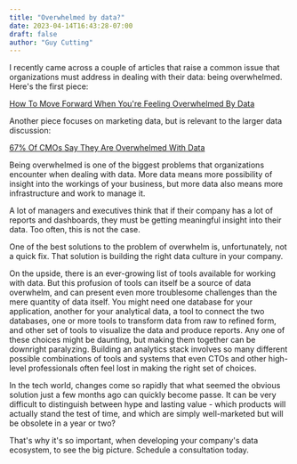 ```yaml
---
title: "Overwhelmed by data?"
date: 2023-04-14T16:43:28-07:00
draft: false
author: "Guy Cutting"
---
```


I recently came across a couple of articles that raise a common issue that organizations must address in dealing with their data: being overwhelmed. Here's the first piece:

[How To Move Forward When You're Feeling Overwhelmed By Data](https://www.inc.com/soren-kaplan/how-to-move-forward-when-youre-feeling-overwhelmed-by-data.html)

Another piece focuses on marketing data, but is relevant to the larger data discussion:

[67% Of CMOs Say They Are Overwhelmed With Data](https://www.adverity.com/blog/67-of-cmos-say-they-are-overwhelmed-with-data)

Being overwhelmed is one of the biggest problems that organizations encounter when dealing with data. More data means more possibility of insight into the workings of your business, but more data also means more infrastructure and work to manage it.

A lot of managers and executives think that if their company has a lot of reports and dashboards, they must be getting meaningful insight into their data. Too often, this is not the case. 

One of the best solutions to the problem of overwhelm is, unfortunately, not a quick fix. That solution is building the right data culture in your company. 

On the upside, there is an ever-growing list of tools available for working with data. But this profusion of tools can itself be a source of data overwhelm, and can present even more troublesome challenges than the mere quantity of data itself. You might need one database for your application, another for your analytical data, a tool to connect the two databases, one or more tools to transform data from raw to refined form, and other set of tools to visualize the data and produce reports. Any one of these choices might be daunting, but making them together can be downright paralyzing. Building an analytics stack involves so many different possible combinations of tools and systems that even CTOs and other high-level professionals often feel lost in making the right set of choices.

In the tech world, changes come so rapidly that what seemed the obvious solution just a few months ago can quickly become passe. It can be very difficult to distinguish between hype and lasting value - which products will actually stand the test of time, and which are simply well-marketed but will be obsolete in a year or two?

That's why it's so important, when developing your company's data ecosystem, to see the big picture. Schedule a consultation today.